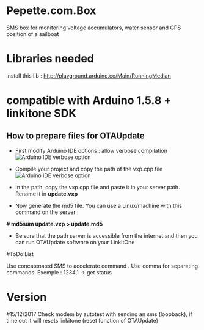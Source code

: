 # Pepette.com.Box
SMS box for monitoring voltage accumulators, water sensor and GPS position of a sailboat

# Libraries needed
install this lib :
http://playground.arduino.cc/Main/RunningMedian

# compatible with Arduino 1.5.8 + linkitone SDK

## How to prepare files for OTAUpdate

- First modify Arduino IDE options : allow verbose compilation
![Arduino IDE verbose option](/img_wiki/1_verbose.png)

- Compile your project and copy the path of the vxp.cpp file
![Arduino IDE verbose option](/img_wiki/2_file.png)

- In the path, copy the vxp.cpp file and paste it in your server path. Rename it in **update.vxp**

-  Now generate the md5 file. You can use a Linux/machine with this command on the server :

  **# md5sum update.vxp > update.md5**
  
- Be sure that the path server is accessible from the internet and then you can run OTAUpdate software on your LinkItOne


#ToDo List

Use concatenated SMS to accelerate command . Use comma for separating commands:
Exemple :
	1234,1  -> get status

# Version

#15/12/2017
	Check modem by autotest with sending an sms (loopback), if time out it will resets linkitone (reset fonction of OTAUpdate)